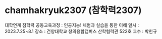 # chamhakryuk2307 (참학력2307)
대학연계 참학력 공동교육과정 : 인공지능! 체험과 실습을 통한 이해
일시 : 2023.7.25~8.1
장소 : 건양대학교 창의융합캠퍼스 산학협력관 522호
교수 : 박헌규
